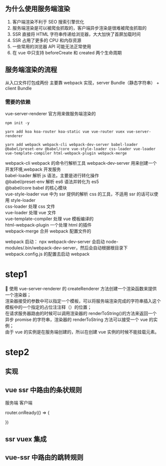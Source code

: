 ## 为什么使用服务端渲染

1. 客户端渲染不利于 SEO 搜索引擎优化
2. 服务端渲染是可以被爬虫抓取的，客户端异步渲染是很难被爬虫抓取的
3. SSR 直接将 HTML 字符串传递给浏览器，大大加快了首屏加载时间
4. SSR 占用了更多的 CPU 和内存资源
5. 一些常用的浏览器 API 可能无法正常使用
6. 在 vue 中只支持 beforeCreate 和 created 两个生命周期

## 服务端渲染的流程

从入口文件打包成两份 主要靠 webpack 实现，server Bundle（静态字符串） + client Bundle

### 需要的依赖

vue-server-renderer 官方用来做服务端渲染的

```
npm init -y

yarn add koa koa-router koa-static vue vue-router vuex vue-server-renderer

yarn add webpack webpack-cli webpack-dev-server babel-loader @babel/preset-env @babel/core vue-style-loader css-loader vue-loader vue-template-compiler html-webpack-plugin webpack-merge

```

webpack-cli webpack 的命令行解析工具
webpack-dev-server 用来创建一个开发环境,webpack 开发服务  
babel-loader 解析 js 语法，主要是进行转化操作  
@babel/preset-env 解析 es6 语法并转化为 es5  
@babel/core babel 的核心模块  
vue-style-loader vue 中为 ssr 提供的解析 css 的工具，不适用 ssr 的话可以使用 style-loader  
css-loader 处理 css 文件  
vue-loader 处理 vue 文件  
vue-template-compiler 处理 vue 模板编译的  
html-webpack-plugin 一个处理 html 的插件  
webpack-merge 合并 webpack 配置文件的

webpack 启动： npx webpack-dev-server 会启动 node-modules/.bin/webpack-dev-server，然后会自动根据根目录下 webpack.config.js 的配置去启动 webpack

# step1

 使用 vue-server-renderer 的 createRenderer 方法创建一个渲染函数来提供一个渲染器；  
渲染器接受的参数中可以指定一个模板，可以将服务端渲染完成的字符串插入这个模板中的一个指定的占位注注释（<!--vue-ssr-outlet-->）的位置；  
在请求服务器路由的时候可以调用渲染器的 renderToString()的方法来返回一个异步 promise 的字符串，渲染器的 renderToString 方法可以接受一个 vue 的实例；  
由于 vue 的实例是在服务端创建的，所以在创建 vue 实例的时候不能挂载元素。

# step2

## 实现

## vue ssr 中路由的条状规则

服务端
客户端

router.onReady(() => {

})

## ssr vuex 集成

## vue-ssr 中路由的跳转规则
